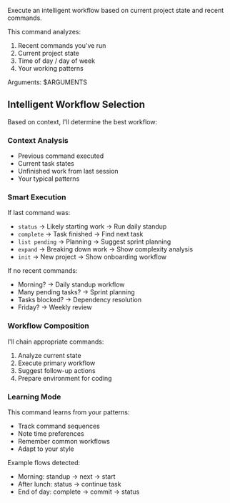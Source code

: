 Execute an intelligent workflow based on current project state and recent commands.

This command analyzes:

1. Recent commands you've run
1. Current project state
1. Time of day / day of week
1. Your working patterns

Arguments: $ARGUMENTS

## Intelligent Workflow Selection

Based on context, I'll determine the best workflow:

### Context Analysis

- Previous command executed
- Current task states
- Unfinished work from last session
- Your typical patterns

### Smart Execution

If last command was:

- `status` → Likely starting work → Run daily standup
- `complete` → Task finished → Find next task
- `list pending` → Planning → Suggest sprint planning
- `expand` → Breaking down work → Show complexity analysis
- `init` → New project → Show onboarding workflow

If no recent commands:

- Morning? → Daily standup workflow
- Many pending tasks? → Sprint planning
- Tasks blocked? → Dependency resolution
- Friday? → Weekly review

### Workflow Composition

I'll chain appropriate commands:

1. Analyze current state
1. Execute primary workflow
1. Suggest follow-up actions
1. Prepare environment for coding

### Learning Mode

This command learns from your patterns:

- Track command sequences
- Note time preferences
- Remember common workflows
- Adapt to your style

Example flows detected:

- Morning: standup → next → start
- After lunch: status → continue task
- End of day: complete → commit → status
